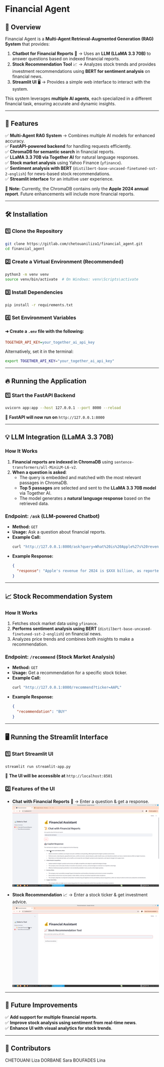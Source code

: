 # Financial Agent

## 📌 Overview
Financial Agent is a **Multi-Agent Retrieval-Augmented Generation (RAG) System** that provides:
1. **Chatbot for Financial Reports** 📜 → Uses an **LLM (LLaMA 3.3 70B)** to answer questions based on indexed financial reports.
2. **Stock Recommendation Tool** 📈 → Analyzes stock trends and provides investment recommendations using **BERT for sentiment analysis** on financial news.
3. **Streamlit UI** 🖥️ → Provides a simple web interface to interact with the system.

This system leverages **multiple AI agents**, each specialized in a different financial task, ensuring accurate and dynamic insights.

---

## 🚀 Features
✅ **Multi-Agent RAG System** → Combines multiple AI models for enhanced accuracy.  
✅ **FastAPI-powered backend** for handling requests efficiently.  
✅ **ChromaDB for semantic search** in financial reports.  
✅ **LLaMA 3.3 70B via Together AI** for natural language responses.  
✅ **Stock market analysis** using Yahoo Finance (`yfinance`).  
✅ **Sentiment analysis with BERT** (`distilbert-base-uncased-finetuned-sst-2-english`) for news-based stock recommendations.  
✅ **Streamlit interface** for an intuitive user experience.  

🔹 **Note:** Currently, the ChromaDB contains only the **Apple 2024 annual report**. Future enhancements will include more financial reports.

---

## 🛠 Installation
### **1️⃣ Clone the Repository**
```bash
git clone https://gitlab.com/chetouaniliza1/financial_agent.git
cd financial_agent
```

### **2️⃣ Create a Virtual Environment (Recommended)**
```bash
python3 -m venv venv
source venv/bin/activate  # On Windows: venv\Scripts\activate
```

### **3️⃣ Install Dependencies**
```bash
pip install -r requirements.txt
```

### **4️⃣ Set Environment Variables**
#### ➜ Create a `.env` file with the following:
```ini
TOGETHER_API_KEY=your_together_ai_api_key
```
Alternatively, set it in the terminal:
```bash
export TOGETHER_API_KEY="your_together_ai_api_key"
```

---

## 🔥 Running the Application
### **1️⃣ Start the FastAPI Backend**
```bash
uvicorn app:app --host 127.0.0.1 --port 8000 --reload
```
🚀 **FastAPI will now run on** `http://127.0.0.1:8000`

---

## 💡 LLM Integration (LLaMA 3.3 70B)
### **How It Works**
1. **Financial reports are indexed in ChromaDB** using `sentence-transformers/all-MiniLM-L6-v2`.
2. **When a question is asked**:
   - The query is embedded and matched with the most relevant passages in ChromaDB.
   - **Top 5 passages** are selected and sent to the **LLaMA 3.3 70B model** via Together AI.
   - The model generates a **natural language response** based on the retrieved data.

### **Endpoint: `/ask`** (LLM-powered Chatbot)
- **Method:** `GET`
- **Usage:** Ask a question about financial reports.
- **Example Call:**
  ```bash
  curl "http://127.0.0.1:8000/ask?query=What%20is%20Apple%27s%20revenue%20in%202024?"
  ```
- **Example Response:**
  ```json
  {
    "response": "Apple's revenue for 2024 is $XXX billion, as reported in the annual filing."
  }
  ```

---

## 📈 Stock Recommendation System
### **How It Works**
1. Fetches stock market data using `yfinance`.
2. **Performs sentiment analysis using BERT** (`distilbert-base-uncased-finetuned-sst-2-english`) on financial news.
3. Analyzes price trends and combines both insights to make a recommendation.

### **Endpoint: `/recommend`** (Stock Market Analysis)
- **Method:** `GET`
- **Usage:** Get a recommendation for a specific stock ticker.
- **Example Call:**
  ```bash
  curl "http://127.0.0.1:8000/recommend?ticker=AAPL"
  ```
- **Example Response:**
  ```json
  {
    "recommendation": "BUY"
  }
  ```

---

## 🖥️ Running the Streamlit Interface
### **1️⃣ Start Streamlit UI**
```bash
streamlit run streamlit-app.py
```
📌 **The UI will be accessible at** `http://localhost:8501`

### **2️⃣ Features of the UI**
- **Chat with Financial Reports** 📜 → Enter a question & get a response.
![alt text](image.png)


- **Stock Recommendation** 📈 → Enter a stock ticker & get investment advice.
![alt text](image-1.png)
---

## 📌 Future Improvements
✅ **Add support for multiple financial reports**.  
✅ **Improve stock analysis using sentiment from real-time news**.  
✅ **Enhance UI with visual analytics for stock trends**.  

---

## 🎯 Contributors

 CHETOUANI Liza
 DORBANE Sara
 BOUFADES Lina

